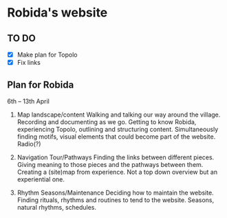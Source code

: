 # Robida's website

## TO DO
- [x] Make plan for Topolo
- [x] Fix links

## Plan for Robida
6th – 13th April

1. Map landscape/content
Walking and talking our way around the village. Recording and documenting as we go. Getting to know Robida, experiencing Topolo, outlining and structuring content. Simultaneously finding motifs, visual elements that could become part of the website. Radio(?)

2. Navigation Tour/Pathways
Finding the links between different pieces. Giving meaning to those pieces and the pathways between them. Creating a (site)map from experience. Not a top down overview but an experiential one.

3. Rhythm Seasons/Maintenance
Deciding how to maintain the website. Finding rituals, rhythms and routines to tend to the website. Seasons, natural rhythms, schedules.
